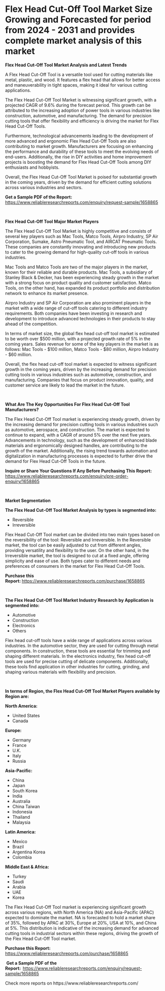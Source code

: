 <p><h1>Flex Head Cut-Off Tool Market Size Growing and Forecasted for period from 2024 - 2031 and provides complete market analysis of this market</h1></p><p><strong>Flex Head Cut-Off Tool Market Analysis and Latest Trends</strong></p>
<p><p>A Flex Head Cut-Off Tool is a versatile tool used for cutting materials like metal, plastic, and wood. It features a flex head that allows for better access and maneuverability in tight spaces, making it ideal for various cutting applications.</p><p>The Flex Head Cut-Off Tool Market is witnessing significant growth, with a projected CAGR of 9.6% during the forecast period. This growth can be attributed to the increasing adoption of power tools in various industries like construction, automotive, and manufacturing. The demand for precision cutting tools that offer flexibility and efficiency is driving the market for Flex Head Cut-Off Tools.</p><p>Furthermore, technological advancements leading to the development of more advanced and ergonomic Flex Head Cut-Off Tools are also contributing to market growth. Manufacturers are focusing on enhancing the performance and durability of these tools to meet the evolving needs of end-users. Additionally, the rise in DIY activities and home improvement projects is boosting the demand for Flex Head Cut-Off Tools among DIY enthusiasts and hobbyists.</p><p>Overall, the Flex Head Cut-Off Tool Market is poised for substantial growth in the coming years, driven by the demand for efficient cutting solutions across various industries and sectors.</p></p>
<p><strong>Get a Sample PDF of the Report:&nbsp;</strong> <a href="https://www.reliableresearchreports.com/enquiry/request-sample/1658865">https://www.reliableresearchreports.com/enquiry/request-sample/1658865</a></p>
<p>&nbsp;</p>
<p><strong>Flex Head Cut-Off Tool Major Market Players</strong></p>
<p><p>The Flex Head Cut-Off Tool Market is highly competitive and consists of several key players such as Mac Tools, Matco Tools, Airpro Industry, SP Air Corporation, Sumake, Astro Pneumatic Tool, and AIRCAT Pneumatic Tools. These companies are constantly innovating and introducing new products to cater to the growing demand for high-quality cut-off tools in various industries.</p><p>Mac Tools and Matco Tools are two of the major players in the market, known for their reliable and durable products. Mac Tools, a subsidiary of Stanley Black & Decker, has been experiencing steady growth in the market with a strong focus on product quality and customer satisfaction. Matco Tools, on the other hand, has expanded its product portfolio and distribution network to enhance its market presence.</p><p>Airpro Industry and SP Air Corporation are also prominent players in the market with a wide range of cut-off tools catering to different industry requirements. Both companies have been investing in research and development to introduce advanced technologies in their products to stay ahead of the competition.</p><p>In terms of market size, the global flex head cut-off tool market is estimated to be worth over $500 million, with a projected growth rate of 5% in the coming years. Sales revenue for some of the key players in the market is as follows: Mac Tools - $100 million, Matco Tools - $80 million, Airpro Industry - $60 million.</p><p>Overall, the flex head cut-off tool market is expected to witness significant growth in the coming years, driven by the increasing demand for precision cutting tools in various industries such as automotive, construction, and manufacturing. Companies that focus on product innovation, quality, and customer service are likely to lead the market in the future.</p></p>
<p>&nbsp;</p>
<p><strong>What Are The Key Opportunities For Flex Head Cut-Off Tool Manufacturers?</strong></p>
<p><p>The Flex Head Cut-Off Tool market is experiencing steady growth, driven by the increasing demand for precision cutting tools in various industries such as automotive, aerospace, and construction. The market is expected to continue to expand, with a CAGR of around 5% over the next five years. Advancements in technology, such as the development of enhanced blade materials and ergonomically designed handles, are contributing to the growth of the market. Additionally, the rising trend towards automation and digitalization in manufacturing processes is expected to further drive the demand for Flex Head Cut-Off Tools in the future.</p></p>
<p><strong>Inquire or Share Your Questions If Any Before Purchasing This Report:</strong> <a href="https://www.reliableresearchreports.com/enquiry/pre-order-enquiry/1658865">https://www.reliableresearchreports.com/enquiry/pre-order-enquiry/1658865</a></p>
<p>&nbsp;</p>
<p><strong>Market Segmentation</strong></p>
<p><strong>The Flex Head Cut-Off Tool Market Analysis by types is segmented into:</strong></p>
<p><ul><li>Reversible</li><li>Irreversible</li></ul></p>
<p><p>Flex Head Cut-Off Tool market can be divided into two main types based on the reversibility of the tool: Reversible and Irreversible. In the Reversible market, the tool can be easily adjusted to cut from different angles, providing versatility and flexibility to the user. On the other hand, in the Irreversible market, the tool is designed to cut at a fixed angle, offering simplicity and ease of use. Both types cater to different needs and preferences of consumers in the market for Flex Head Cut-Off Tools.</p></p>
<p><strong>Purchase this Report:&nbsp;</strong><a href="https://www.reliableresearchreports.com/purchase/1658865">https://www.reliableresearchreports.com/purchase/1658865</a></p>
<p>&nbsp;</p>
<p><strong>The Flex Head Cut-Off Tool Market Industry Research by Application is segmented into:</strong></p>
<p><ul><li>Automotive</li><li>Construction</li><li>Electronics</li><li>Others</li></ul></p>
<p><p>Flex head cut-off tools have a wide range of applications across various industries. In the automotive sector, they are used for cutting through metal components. In construction, these tools are essential for trimming and shaping different materials. In the electronics industry, flex head cut-off tools are used for precise cutting of delicate components. Additionally, these tools find application in other industries for cutting, grinding, and shaping various materials with flexibility and precision.</p></p>
<p>&nbsp;</p>
<p><strong>In terms of Region, the Flex Head Cut-Off Tool Market Players available by Region are:</strong></p>
<p>
    <p> <strong> North America: </strong>
        <ul>
            <li>United States</li>
            <li>Canada</li>
        </ul>
        </p> 
    <p> <strong> Europe: </strong>
        <ul>
            <li>Germany</li>
            <li>France</li>
            <li>U.K.</li>
            <li>Italy</li>
            <li>Russia</li>
        </ul>
        </p> 
    <p> <strong> Asia-Pacific: </strong>
        <ul>
            <li>China</li>
            <li>Japan</li>
            <li>South Korea</li>
            <li>India</li>
            <li>Australia</li>
            <li>China Taiwan</li>
            <li>Indonesia</li>
            <li>Thailand</li>
            <li>Malaysia</li>
        </ul>
        </p> 
    <p> <strong> Latin America: </strong>
        <ul>
            <li>Mexico</li>
            <li>Brazil</li>
            <li>Argentina Korea</li>
            <li>Colombia</li>
        </ul>
        </p> 
    <p> <strong> Middle East & Africa: </strong>
        <ul>
            <li>Turkey</li>
            <li>Saudi</li>
            <li>Arabia</li>
            <li>UAE</li>
            <li>Korea</li>
        </ul>
    </p>
    </p>
<p><p>The Flex Head Cut-Off Tool market is experiencing significant growth across various regions, with North America (NA) and Asia-Pacific (APAC) expected to dominate the market. NA is forecasted to hold a market share of 35%, followed by APAC at 30%, Europe at 20%, USA at 10%, and China at 5%. This distribution is indicative of the increasing demand for advanced cutting tools in industrial sectors within these regions, driving the growth of the Flex Head Cut-Off Tool market.</p></p>
<p><strong>Purchase this Report: </strong><a href="https://www.reliableresearchreports.com/purchase/1658865">https://www.reliableresearchreports.com/purchase/1658865</a></p>
<p>&nbsp;<strong>Get a Sample PDF of the Report:&nbsp;&nbsp;</strong><a href="https://www.reliableresearchreports.com/enquiry/request-sample/1658865">https://www.reliableresearchreports.com/enquiry/request-sample/1658865</a></p>
<p><strong></strong></p>
<p>Check more reports on https://www.reliableresearchreports.com/</p>